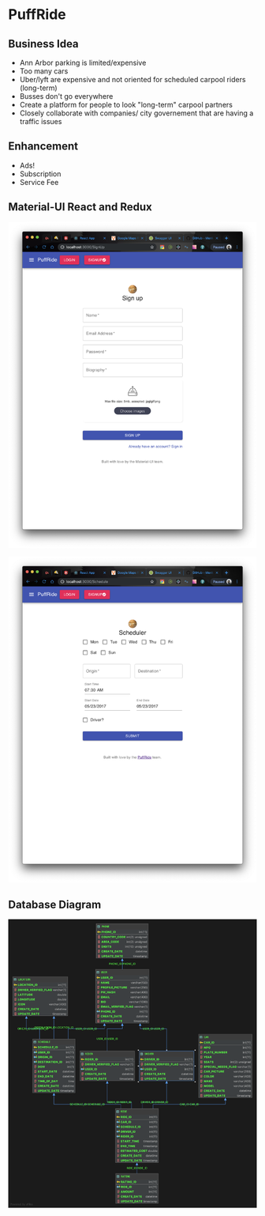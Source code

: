 # PuffRide

## Business Idea

- Ann Arbor parking is limited/expensive
- Too many cars
- Uber/lyft are expensive and not oriented for scheduled carpool riders (long-term)
- Busses don't go everywhere
- Create a platform for people to look "long-term" carpool partners
- Closely collaborate with companies/ city governement that are having a traffic issues


## Enhancement

- Ads!
- Subscription
- Service Fee

## Material-UI React and Redux


![Signup](Signup.png)


![Schedule](Schedule.png)

## Database Diagram

![physical diagrarm](puffride.png)
